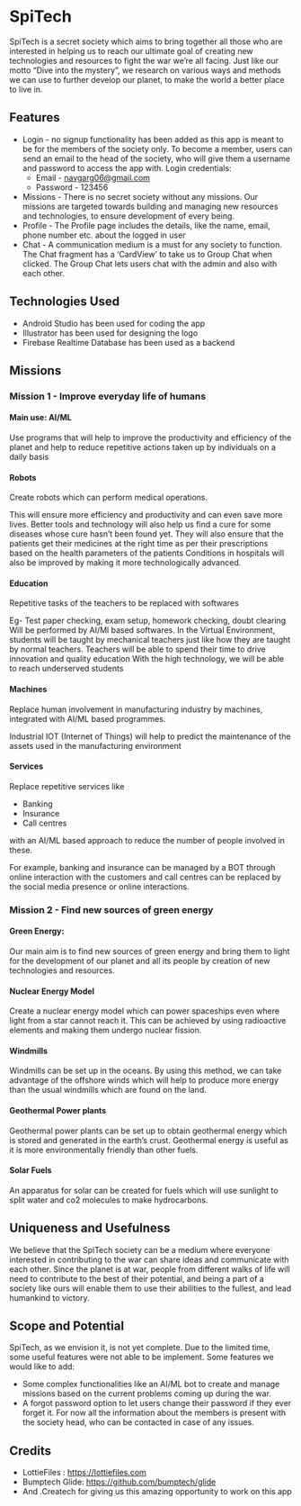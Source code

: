 # SpiTech
SpiTech is a secret society which aims to bring together all those who are interested in helping us to reach our ultimate goal of creating new technologies and resources to fight the war we’re all facing. Just like our motto “Dive into the mystery”, we research on various ways and methods we can use to further develop our planet, to make the world a better place to live in.

## Features

- Login - no signup functionality has been added as this app is meant to be for the members of the society only. To become a member, users can send an email to the head of the society, who will give them a username and password to access the app with. Login credentials:
  - Email - navgarg06@gmail.com
  - Password - 123456
- Missions - There is no secret society without any missions. Our missions are targeted towards building and managing new resources and technologies, to ensure development of every being.
- Profile - The Profile page includes the details, like the name, email, phone number etc. about the logged in user
- Chat - A communication medium is a must for any society to function. The Chat fragment has a ‘CardView’ to take us to Group Chat when clicked. The Group Chat lets users chat with the admin and also with each other.

## Technologies Used

- Android Studio has been used for coding the app
- Illustrator has been used for designing the logo
- Firebase Realtime Database has been used as a backend

## Missions
### Mission 1 - Improve everyday life of humans
#### Main use: AI/ML
Use programs that will help to improve the productivity and efficiency of the planet and help to reduce repetitive actions taken up by individuals on a daily basis

#### Robots
Create robots which can perform medical operations. 

This will ensure more efficiency and productivity and can even save more lives. Better tools and technology will also help us find a cure for some diseases whose cure hasn’t been found yet. They will also ensure that the patients get their medicines at the right time as per their prescriptions based on the health parameters of the patients
Conditions in hospitals will also be improved by making it more technologically advanced.

#### Education
Repetitive tasks of the teachers to be replaced with softwares

Eg- Test paper checking, exam setup, homework checking, doubt clearing
Will be performed by AI/Ml based softwares.
In the Virtual Environment, students will be taught by mechanical teachers just like how they are taught by normal teachers. Teachers will be able to spend their time to drive innovation and quality education
With the high technology, we will be able to reach underserved students 

#### Machines
Replace human involvement in manufacturing industry by machines, integrated with AI/ML based programmes. 

Industrial IOT (Internet of Things) will help to predict the maintenance of the assets used in the manufacturing environment 

#### Services
Replace repetitive services like
- Banking
- Insurance
- Call centres

with an AI/ML based approach to reduce the number of people involved in these.

For example, banking and insurance can be managed by a BOT through online interaction with the customers and call centres can be replaced by the social media presence or online interactions.



### Mission 2 - Find new sources of green energy
#### Green Energy: 
Our main aim is to find new sources of green energy and bring them to light for the development of our planet and all its people by creation of new technologies and resources.

#### Nuclear Energy Model
Create a nuclear energy model which can power spaceships even where light from a star cannot reach it. This can be achieved by using radioactive elements and making them undergo nuclear fission.


#### Windmills
Windmills can be set up in the oceans. By using this method, we can take advantage of the offshore winds which will help to produce more energy than the usual windmills which are found on the land.

#### Geothermal Power plants
Geothermal power plants can be set up to obtain geothermal energy which is  stored and generated in the earth’s crust. Geothermal energy is useful as it is more environmentally friendly than other fuels.

#### Solar Fuels
An apparatus for solar can be created for fuels which will use sunlight to split water and co2 molecules to make hydrocarbons.

## Uniqueness and Usefulness
We believe that the SpiTech society can be a medium where everyone interested in contributing to the war can share ideas and communicate with each other. Since the planet is at war, people from different walks of life will need to contribute to the best of their potential, and being a part of a society like ours will enable them to use their abilities to the fullest, and lead humankind to victory.

## Scope and Potential
SpiTech, as we envision it, is not yet complete. Due to the limited time, some useful features were not able to be implement. Some features we would like to add:
- Some complex functionalities like an AI/ML bot to create and manage missions based on the current problems coming up during the war. 
- A forgot password option to let users change their password if they ever forget it. For now all the information about the members is present with the society head, who can be contacted in case of any issues.

## Credits
- LottieFiles : https://lottiefiles.com
- Bumptech Glide: https://github.com/bumptech/glide
- And .Createch for giving us this amazing opportunity to work on this app


